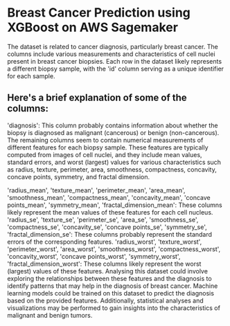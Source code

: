 # Breast Cancer Prediction using XGBoost on AWS Sagemaker

The dataset is related to cancer diagnosis, particularly breast cancer. The columns include various measurements and characteristics of cell nuclei present in breast cancer biopsies. Each row in the dataset likely represents a different biopsy sample, with the 'id' column serving as a unique identifier for each sample.

## Here's a brief explanation of some of the columns:
'diagnosis': This column probably contains information about whether the biopsy is diagnosed as malignant (cancerous) or benign (non-cancerous).
The remaining columns seem to contain numerical measurements of different features for each biopsy sample. These features are typically computed from images of cell nuclei, and they include mean values, standard errors, and worst (largest) values for various characteristics such as radius, texture, perimeter, area, smoothness, compactness, concavity, concave points, symmetry, and fractal dimension.

'radius_mean', 'texture_mean', 'perimeter_mean', 'area_mean', 'smoothness_mean', 'compactness_mean', 'concavity_mean', 'concave points_mean', 'symmetry_mean', 'fractal_dimension_mean': These columns likely represent the mean values of these features for each cell nucleus.
'radius_se', 'texture_se', 'perimeter_se', 'area_se', 'smoothness_se', 'compactness_se', 'concavity_se', 'concave points_se', 'symmetry_se', 'fractal_dimension_se': These columns probably represent the standard errors of the corresponding features.
'radius_worst', 'texture_worst', 'perimeter_worst', 'area_worst', 'smoothness_worst', 'compactness_worst', 'concavity_worst', 'concave points_worst', 'symmetry_worst', 'fractal_dimension_worst': These columns likely represent the worst (largest) values of these features.
Analysing this dataset could involve exploring the relationships between these features and the diagnosis to identify patterns that may help in the diagnosis of breast cancer. Machine learning models could be trained on this dataset to predict the diagnosis based on the provided features. Additionally, statistical analyses and visualizations may be performed to gain insights into the characteristics of malignant and benign tumors.
